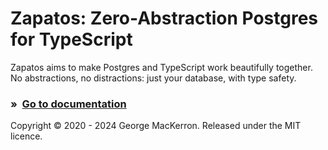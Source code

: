 # Zapatos: Zero-Abstraction Postgres for TypeScript

Zapatos aims to make Postgres and TypeScript work beautifully together. No abstractions, no distractions: just your database, with type safety.

### »&nbsp; [Go to documentation](https://jawj.github.io/zapatos/)

Copyright ©️ 2020 - 2024 George MacKerron. Released under the MIT licence.
